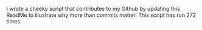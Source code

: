 I wrote a cheeky script that contributes to my Github by updating this ReadMe to illustrate why more than commits matter. This script has run 272 times.
